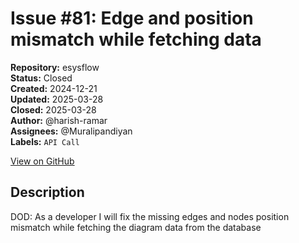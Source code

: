 # Issue #81: Edge and position mismatch while fetching data

**Repository:** esysflow  
**Status:** Closed  
**Created:** 2024-12-21  
**Updated:** 2025-03-28  
**Closed:** 2025-03-28  
**Author:** @harish-ramar  
**Assignees:** @Muralipandiyan  
**Labels:** `API Call`  

[View on GitHub](https://github.com/Simtestlab/esysflow/issues/81)

## Description

DOD: As a developer I will fix the missing edges and nodes position mismatch while fetching the diagram data from the database